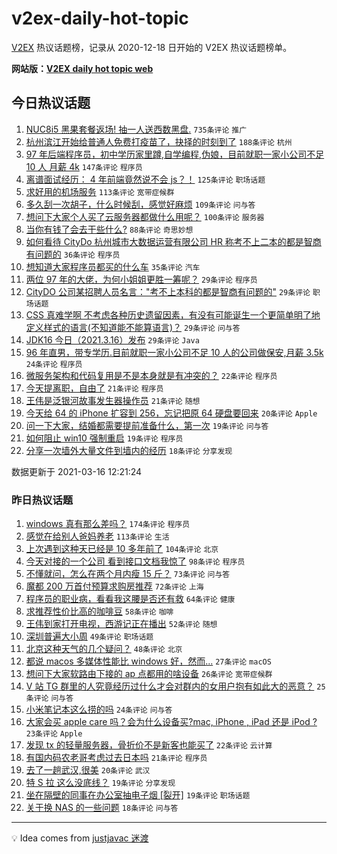 # v2ex-daily-hot-topic

[V2EX](https://www.v2ex.com/) 热议话题榜，记录从 2020-12-18 日开始的 V2EX 热议话题榜单。

**网站版：[V2EX daily hot topic web](https://boojack.github.io/v2ex-daily-hot-topic-web/)**

## 今日热议话题

<!-- TODAY BEGIN -->

1. [NUC8i5 黑果套餐返场! 抽一人送西数黑盘.](https://www.v2ex.com/t/762040) `735条评论` `推广`
1. [杭州滨江开始给普通人免费打疫苗了，抉择的时刻到了](https://www.v2ex.com/t/761973) `188条评论` `杭州`
1. [97 年后端程序员，初中学历家里蹲,自学编程,伪娘，目前就职一家小公司不足 10 人 月薪 4k](https://www.v2ex.com/t/762116) `147条评论` `程序员`
1. [离谱面试经历： 4 年前端竟然说不会 js？！](https://www.v2ex.com/t/761963) `125条评论` `职场话题`
1. [求好用的机场服务](https://www.v2ex.com/t/761937) `113条评论` `宽带症候群`
1. [多久刮一次胡子，什么时候刮，感觉好麻烦](https://www.v2ex.com/t/762079) `109条评论` `问与答`
1. [想问下大家个人买了云服务器都做什么用呢？](https://www.v2ex.com/t/762023) `100条评论` `服务器`
1. [当你有钱了会去干些什么?](https://www.v2ex.com/t/762037) `88条评论` `奇思妙想`
1. [如何看待 CityDo 杭州城市大数据运营有限公司 HR 称考不上二本的都是智商有问题的](https://www.v2ex.com/t/762182) `36条评论` `程序员`
1. [想知道大家程序员都买的什么车](https://www.v2ex.com/t/761976) `35条评论` `汽车`
1. [两位 97 年的大佬，为何小姐姐更胜一筹呢？](https://www.v2ex.com/t/762215) `29条评论` `程序员`
1. [CityDO 公司某招聘人员名言："考不上本科的都是智商有问题的"](https://www.v2ex.com/t/762148) `29条评论` `职场话题`
1. [CSS 真难学啊 不考虑各种历史遗留因素，有没有可能诞生一个更简单明了地定义样式的语言(不知道能不能算语言)？](https://www.v2ex.com/t/761935) `29条评论` `问与答`
1. [JDK16 今日（2021.3.16）发布](https://www.v2ex.com/t/761934) `29条评论` `Java`
1. [96 年直男，带专学历.目前就职一家小公司不足 10 人的公司做保安,月薪 3.5k](https://www.v2ex.com/t/762202) `24条评论` `程序员`
1. [微服务架构和代码复用是不是本身就是有冲突的？](https://www.v2ex.com/t/762072) `22条评论` `程序员`
1. [今天提离职，自由了](https://www.v2ex.com/t/762051) `21条评论` `程序员`
1. [王伟是泛银河故事发生器操作员](https://www.v2ex.com/t/761932) `21条评论` `随想`
1. [今天给 64 的 iPhone 扩容到 256，忘记把原 64 硬盘要回来](https://www.v2ex.com/t/762229) `20条评论` `Apple`
1. [问一下大家，结婚都需要提前准备什么，第一次](https://www.v2ex.com/t/762170) `19条评论` `问与答`
1. [如何阻止 win10 强制重启](https://www.v2ex.com/t/761992) `19条评论` `程序员`
1. [分享一次墙外大量文件到墙内的经历](https://www.v2ex.com/t/762218) `18条评论` `分享发现`

数据更新于 2021-03-16 12:21:24

<!-- TODAY END -->

### 昨日热议话题

<!-- YESTERDAY BEGIN -->

1. [windows 真有那么差吗？](https://www.v2ex.com/t/761788) `174条评论` `程序员`
1. [感觉在给别人爸妈养老](https://www.v2ex.com/t/761692) `113条评论` `生活`
1. [上次遇到这种天已经是 10 多年前了](https://www.v2ex.com/t/761639) `104条评论` `北京`
1. [今天对接的一个公司 看到接口文档我惊了](https://www.v2ex.com/t/761703) `98条评论` `程序员`
1. [不懂就问，怎么在两个月内瘦 15 斤？](https://www.v2ex.com/t/761648) `73条评论` `问与答`
1. [魔都 200 万首付预算求购房推荐](https://www.v2ex.com/t/761673) `72条评论` `上海`
1. [程序员的职业病，看看我这腰是否还有救](https://www.v2ex.com/t/761664) `64条评论` `健康`
1. [求推荐性价比高的咖啡豆](https://www.v2ex.com/t/761647) `58条评论` `咖啡`
1. [王伟到家打开电视，西游记正在播出](https://www.v2ex.com/t/761637) `52条评论` `随想`
1. [深圳普遍大小周](https://www.v2ex.com/t/761728) `49条评论` `职场话题`
1. [北京这种天气的几个疑问？](https://www.v2ex.com/t/761690) `48条评论` `北京`
1. [都说 macos 多媒体性能比 windows 好，然而...](https://www.v2ex.com/t/761906) `27条评论` `macOS`
1. [想问下大家软路由下接的 ap 点都用的啥设备](https://www.v2ex.com/t/761818) `26条评论` `宽带症候群`
1. [V 站 TG 群里的人究竟经历过什么才会对群内的女用户抱有如此大的恶意？](https://www.v2ex.com/t/761874) `25条评论` `问与答`
1. [小米笔记本这么捞的吗](https://www.v2ex.com/t/761751) `24条评论` `问与答`
1. [大家会买 apple care 吗？会为什么设备买?mac, iPhone , iPad 还是 iPod ?](https://www.v2ex.com/t/761816) `23条评论` `Apple`
1. [发现 tx 的轻量服务器，骨折价不是新客也能买了](https://www.v2ex.com/t/761801) `22条评论` `云计算`
1. [有国内码农老哥考虑过去日本吗](https://www.v2ex.com/t/761926) `21条评论` `程序员`
1. [去了一趟武汉,很美](https://www.v2ex.com/t/761844) `20条评论` `武汉`
1. [特 S 拉 这么没底线？](https://www.v2ex.com/t/761805) `19条评论` `分享发现`
1. [坐在隔壁的同事在办公室抽电子烟 [裂开]](https://www.v2ex.com/t/761709) `19条评论` `职场话题`
1. [关于换 NAS 的一些问题](https://www.v2ex.com/t/761653) `18条评论` `问与答`

<!-- YESTERDAY END -->

---

💡 Idea comes from [justjavac 迷渡](https://github.com/justjavac/)
